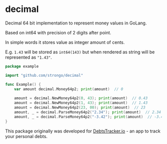 # decimal
Decimal 64 bit implementation to represent money values in GoLang.

Based on int64 with precision of 2 digits after point.

In simple words it stores value as integer amount of cents.

E.g. `1.43` will be stored as `int64(143)` but when rendered as string will be represented as `"1.43"`.
 
```go
package example

import "github.com/strongo/decimal"

func Example() {
	var amount decimal.Money64p2; print(amount)  // 0
	
	amount = decimal.NewMoney64p2(0, 43); print(amount)  // 0.43
	amount = decimal.NewMoney64p2(1, 43); print(amount)  // 1.43
	amount = decimal.NewMoney64p2(23, 00); print(amount)  // 23
	amount, _ = decimal.ParseMoney64p2("2.34"); print(amount)  // 2.34
	amount, _ = decimal.ParseMoney64p2("-3.42"); print(amount)  // -3.42
}
```

This package originally was developed for <a href="https://debtstrcker.io/">DebtsTracker.io</a> - an app to track your personal debts. 
